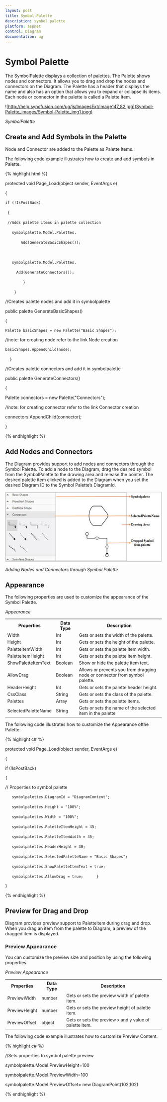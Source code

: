 ```yaml
---
layout: post
title: Symbol-Palette
description: symbol palette
platform: aspnet
control: Diagram
documentation: ug
---
```


# Symbol Palette

The SymbolPalette displays a collection of palettes. The Palette shows nodes and connectors. It allows you to drag and drop the nodes and connectors on the Diagram. The Palette has a header that displays the name and also has an option that allows you to expand or collapse its items. Each node or connector in the palette is called a Palette Item.

 ![http://help.syncfusion.com/ug/js/ImagesExt/image147_82.jpg](Symbol-Palette_images/Symbol-Palette_img1.jpeg) 

_SymbolPalette_

## Create and Add Symbols in the Palette

Node and Connector are added to the Palette as Palette Items.

The following code example illustrates how to create and add symbols in Palette.

{% highlight html %}

protected void Page_Load(object sender, EventArgs e)

  {

    if (!IsPostBack)

     {      

     //Adds palette items in palette collection 

       symbolpalette.Model.Palettes.

           Add(GenerateBasicShapes()); 



       symbolpalette.Model.Palettes.                                              

         Add(GenerateConnectors());                

            }

        }

//Creates palette nodes and add it in symbolpalette

 public palette GenerateBasicShapes()

  { 

    Palette basicShapes = new Palette("Basic Shapes");

  //note: for creating node refer to the link Node creation

    basicShapes.AppendChild(node);

      }

//Creates palette connectors and add it in symbolpalette

 public palette GenerateConnectors()

  {

   Palette connectors = new Palette("Connectors");

 //note: for creating connector refer to the link Connector creation

 connectors.AppendChild(connector);

  }



{% endhighlight %}

## Add Nodes and Connectors

The Diagram provides support to add nodes and connectors through the Symbol Palette. To add a node to the Diagram, drag the desired symbol from the SymbolPalette to the drawing area and release the pointer. The desired palette item clicked is added to the Diagram when you set the desired Diagram ID to the Symbol Palette’s DiagramId.

![](Symbol-Palette_images/Symbol-Palette_img2.png) 

_Adding Nodes and Connectors through Symbol Palette_

## Appearance

The following properties are used to customize the appearance of the Symbol Palette.

_Appearance_

<table>
<tr>
<th>Properties</th><th>Data Type</th><th>Description</th></tr>
<tr>
<td>
 Width</td><td>
Int</td><td>
Gets or sets the width of the palette.</td></tr>
<tr>
<td>
 Height</td><td>
Int</td><td>
Gets or sets the height of the palette.</td></tr>
<tr>
<td>
 PaletteItemWidth</td><td>
Int</td><td>
Gets or sets the palette item width.</td></tr>
<tr>
<td>
 PaletteItemHeight</td><td>
Int</td><td>
Gets or sets the palette item height.</td></tr>
<tr>
<td>
 ShowPaletteItemText</td><td>
Boolean</td><td>
Show or hide the palette item text.</td></tr>
<tr>
<td>
 AllowDrag</td><td>
Boolean</td><td>
Allows or prevents you from dragging node or connector from symbol palette.</td></tr>
<tr>
<td>
 HeaderHeight</td><td>
Int</td><td>
Gets or sets the palette header height.</td></tr>
<tr>
<td>
 CssClass</td><td>
String</td><td>
Gets or sets the class of the palette.</td></tr>
<tr>
<td>
 Palettes</td><td>
Array</td><td>
Gets or sets the palette items.</td></tr>
<tr>
<td>
 SelectedPaletteName</td><td>
String</td><td>
Gets or sets the name of the selected item in the palette</td></tr>
</table>


The following code illustrates how to customize the Appearance ofthe Palette.

{% highlight c# %}

protected void Page_Load(object sender, EventArgs e)

 {

   if (!IsPostBack)

    {

 // Properties to symbol palette

       symbolpalettes.DiagramId = "DiagramContent";

       symbolpalettes.Height = "100%";

       symbolpalettes.Width = "100%";

       symbolpalettes.PaletteItemHeight = 45;

       symbolpalettes.PaletteItemWidth = 45;

       symbolpalettes.HeaderHeight = 30;

       symbolpalettes.SelectedPaletteName = "Basic Shapes";

       symbolpalettes.ShowPaletteItemText = true;

       symbolpalettes.AllowDrag = true;      }

   } 



{% endhighlight %}

## Preview for Drag and Drop

Diagram provides preview support to Paletteitem during drag and drop. When you drag an item from the palette to Diagram, a preview of the dragged item is displayed.

### Preview Appearance

You can customize the preview size and position by using the following properties.

_Preview Appearance_

<table>
<tr>
<th>Properties</th><th>Data Type</th><th>Description</th></tr>
<tr>
<td>
PreviewWidth</td><td>
 number</td><td>
Gets or sets the preview width of palette item.</td></tr>
<tr>
<td>
PreviewHeight</td><td>
 number</td><td>
Gets or sets the preview height of palette item.</td></tr>
<tr>
<td>
PreviewOffset</td><td>
 object</td><td>
Gets or sets the preview x and y value of palette item.</td></tr>
</table>


The following code example illustrates how to customize Preview Content.

{% highlight c# %}

//Sets properties to symbol palette preview

symbolpalette.Model.PreviewHeight=100

symbolpalette.Model.PreviewWidth=100

symbolpalette.Model.PreviewOffset= new DiagramPoint(102,102)



{% endhighlight %}



